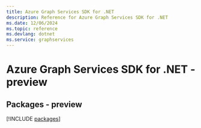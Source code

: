 ```yaml
---
title: Azure Graph Services SDK for .NET
description: Reference for Azure Graph Services SDK for .NET
ms.date: 12/06/2024
ms.topic: reference
ms.devlang: dotnet
ms.service: graphservices
---
```

# Azure Graph Services SDK for .NET - preview
## Packages - preview
[!INCLUDE [packages](graph-services-index.md)]